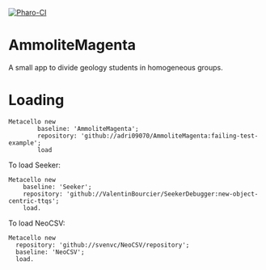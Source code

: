 [![Pharo-CI](https://github.com/StevenCostiou/AmmoliteMagenta/actions/workflows/ammolitemagenta.yml/badge.svg)](https://github.com/StevenCostiou/AmmoliteMagenta/actions/workflows/ammolitemagenta.yml)

# AmmoliteMagenta
A small app to divide geology students in homogeneous groups.

# Loading

```Smalltalk
Metacello new
		baseline: 'AmmoliteMagenta';
		repository: 'github://adri09070/AmmoliteMagenta:failing-test-example';
		load
```

To load Seeker:

```Smalltalk
Metacello new
    baseline: 'Seeker';
    repository: 'github://ValentinBourcier/SeekerDebugger:new-object-centric-ttqs';
    load.
```

To load NeoCSV:

```Smalltalk
Metacello new
  repository: 'github://svenvc/NeoCSV/repository';
  baseline: 'NeoCSV';
  load.
```
